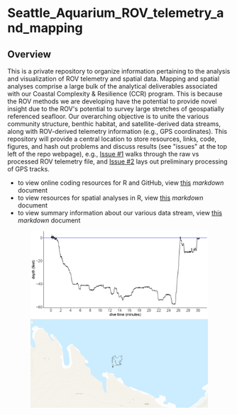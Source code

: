 # Seattle_Aquarium_ROV_telemetry_and_mapping

## Overview

This is a private repository to organize information pertaining to the analysis and visualization of ROV telemetry and spatial data. Mapping and spatial analyses comprise a large bulk of the analytical deliverables associated with our Coastal Complexity & Resilience (CCR) program. This is because the ROV methods we are developing have the potential to provide novel insight due to the ROV's potential to survey large stretches of geospatially referenced seafloor. Our overarching objective is to unite the various community structure, benthic habitat, and satellite-derived data streams, along with ROV-derived telemetry information (e.g., GPS coordinates). This repository will provide a central location to store resources, links, code, figures, and hash out problems and discuss results (see "issues" at the top left of the repo webpage), e.g., [Issue #1](https://github.com/zhrandell/Seattle_Aquarium_ROV_telemetry_and_mapping/issues/1) walks through the raw vs processed ROV telemetry file, and [Issue #2](https://github.com/zhrandell/Seattle_Aquarium_ROV_telemetry_and_mapping/issues/2) lays out preliminary processing of GPS tracks. 

* to view online coding resources for R and GitHub, view [this](https://github.com/zhrandell/Seattle_Aquarium_ROV_telemetry_and_mapping/blob/main/documents/coding_resources.md) *markdown* document
* to view resources for spatial analyses in R, view [this](https://github.com/zhrandell/Seattle_Aquarium_ROV_telemetry_and_mapping/blob/main/documents/spatial_resources.md) *markdown* document
* to view summary information about our various data stream, view [this](https://github.com/zhrandell/Seattle_Aquarium_ROV_telemetry_and_mapping/blob/main/documents/data_streams.md) *markdown* document

<p align="center">
  <img src="figures/2022_08_01_Mushroom-Rock_depthlog1024_1.png" width="400" />
  <img src="figures/MapZoomed.png" width="400" />
</p>


